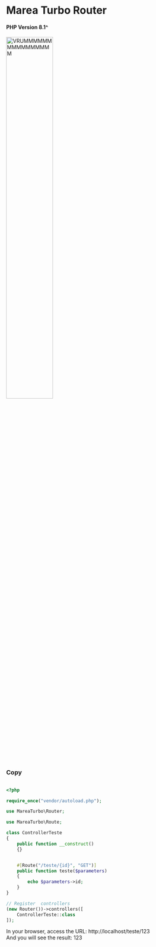# Marea Turbo Router
#### PHP Version 8.1^
<img src="mareaGif/marea.gif" alt="VRUMMMMMMMMMMMMMMMM" width="50%"/>

### Copy
```php

<?php

require_once("vendor/autoload.php");

use MareaTurbo\Router;

use MareaTurbo\Route;

class ControllerTeste
{
    public function __construct()
    {}


    #[Route("/teste/{id}", "GET")]
    public function teste($parameters)
    {
        echo $parameters->id;
    }
}

// Register  controllers
(new Router())->controllers([
    ControllerTeste::class
]);
```

In your browser, access the URL: http://localhost/teste/123
<br>
And you will see the result: 123